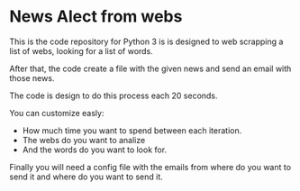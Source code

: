 # News Alect from webs
This is the code repository for Python 3 is is designed to web scrapping a list of webs, looking for a list of words. 

After that, the code create a file with the given news and send an email with those news. 

The code is design to do this process each 20 seconds. 

You can customize easly:
<UL>
<LI>How much time you want to spend between each iteration.</LI>
<LI>The webs do you want to analize</LI>
<LI>And the words do you want to look for.</LI></UL>
	
	
Finally you will need a config file with the emails from where do you want to send it and where do you want to send it.
